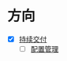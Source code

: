 # 方向

- [x] [持续交付](/todo/future/delivery/hello.md)
  - [ ] [配置管理](/todo/future/delivery/configure-manage.md)
